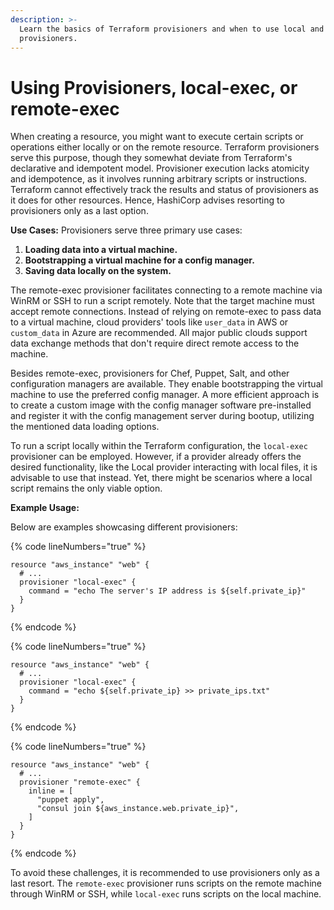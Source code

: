 ```yaml
---
description: >-
  Learn the basics of Terraform provisioners and when to use local and remote
  provisioners.
---
```


# Using Provisioners, local-exec, or remote-exec

When creating a resource, you might want to execute certain scripts or operations either locally or on the remote resource. Terraform provisioners serve this purpose, though they somewhat deviate from Terraform's declarative and idempotent model. Provisioner execution lacks atomicity and idempotence, as it involves running arbitrary scripts or instructions. Terraform cannot effectively track the results and status of provisioners as it does for other resources. Hence, HashiCorp advises resorting to provisioners only as a last option.

**Use Cases:** Provisioners serve three primary use cases:

1. **Loading data into a virtual machine.**
2. **Bootstrapping a virtual machine for a config manager.**
3. **Saving data locally on the system.**

The remote-exec provisioner facilitates connecting to a remote machine via WinRM or SSH to run a script remotely. Note that the target machine must accept remote connections. Instead of relying on remote-exec to pass data to a virtual machine, cloud providers' tools like `user_data` in AWS or `custom_data` in Azure are recommended. All major public clouds support data exchange methods that don't require direct remote access to the machine.

Besides remote-exec, provisioners for Chef, Puppet, Salt, and other configuration managers are available. They enable bootstrapping the virtual machine to use the preferred config manager. A more efficient approach is to create a custom image with the config manager software pre-installed and register it with the config management server during bootup, utilizing the mentioned data loading options.

To run a script locally within the Terraform configuration, the `local-exec` provisioner can be employed. However, if a provider already offers the desired functionality, like the Local provider interacting with local files, it is advisable to use that instead. Yet, there might be scenarios where a local script remains the only viable option.

**Example Usage:**

Below are examples showcasing different provisioners:&#x20;

{% code lineNumbers="true" %}
```hcl
resource "aws_instance" "web" {
  # ...
  provisioner "local-exec" {
    command = "echo The server's IP address is ${self.private_ip}"
  }
}

```
{% endcode %}

{% code lineNumbers="true" %}
```hcl
resource "aws_instance" "web" {
  # ...
  provisioner "local-exec" {
    command = "echo ${self.private_ip} >> private_ips.txt"
  }
}

```
{% endcode %}

{% code lineNumbers="true" %}
```hcl
resource "aws_instance" "web" {
  # ...
  provisioner "remote-exec" {
    inline = [
      "puppet apply",
      "consul join ${aws_instance.web.private_ip}",
    ]
  }
}

```
{% endcode %}

To avoid these challenges, it is recommended to use provisioners only as a last resort. The `remote-exec` provisioner runs scripts on the remote machine through WinRM or SSH, while `local-exec` runs scripts on the local machine.
